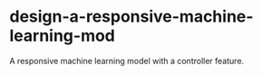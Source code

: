 # design-a-responsive-machine-learning-mod
A responsive machine learning model with a controller feature.

